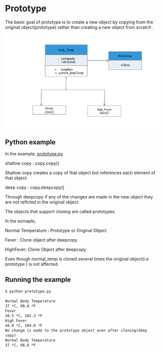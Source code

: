 # Prototype


The basic goal of prototype is to create a new object by copying from the original object(prototype) rather than creating a new object from scratch .

![UML of  prototype](prototype.png "UML class diagram of Prototype")


## Python example

In the example, [prototype.py](prototype.py)

shallow copy : copy.copy()

Shallow copy creates a copy of that object but references each element of that object.



deep copy   :  copy.deepcopy()

Through deepcopy if any of the changes are made in the new object they are not reflcted in the original object.

The objects that support cloning are called prototypes.

 In the exmaple,



Normal Temperature : Prototype or Original Object

Fever : Clone object after deepcopy

HighFever: Clone Object after deepcopy



Even though normal_temp is cloned several times the original object(i.e prototype ) is not affected.


## Running the example

```
$ python prototype.py

Normal Body Temperature
37 *C, 98.6 *F
Fever
38.5 *C, 101.3 *F
High Fever
40.0 *C, 104.0 *F
No change is made to the prototype object even after cloning(deep copy)
Normal Body Temperature
37 *C, 98.6 *F

```

